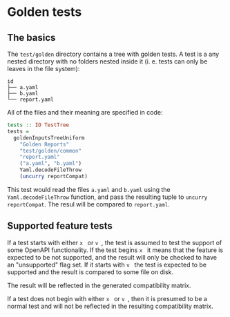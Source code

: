 # Golden tests

## The basics

The `test/golden` directory contains a tree with golden tests. A test is a any nested directory with no folders nested inside it (i. e. tests can only be leaves in the file system):

```
id
├── a.yaml
├── b.yaml
└── report.yaml
```

All of the files and their meaning are specified in code:


```haskell
tests :: IO TestTree
tests =
  goldenInputsTreeUniform
    "Golden Reports"
    "test/golden/common"
    "report.yaml"
    ("a.yaml", "b.yaml")
    Yaml.decodeFileThrow
    (uncurry reportCompat)
```

This test would read the files `a.yaml` and `b.yaml` using the `Yaml.decodeFileThrow` function, and pass the resulting tuple to `uncurry reportCompat`. The resul will be compared to `report.yaml`.

## Supported feature tests

If a test starts with either `x ` or `v `, the test is assumed to test the support of some OpenAPI functionality. If the test begins `x ` it means that the feature is expected to be not supported, and the result will only be checked to have an "unsupported" flag set. If it starts with `v ` the test is expected to be supported and the result is compared to some file on disk.

The result will be reflected in the generated compatibility matrix.

If a test does not begin with either `x ` or `v `, then it is presumed to be a normal test and will not be reflected in the resulting compatibility matrix.
